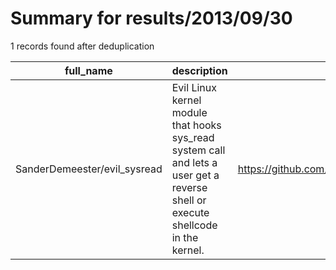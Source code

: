 
# Summary for results/2013/09/30
    
1 records found after deduplication

| full_name | description | html_url | matched_list | matched_count | pushed_at | size | stargazers_count | language | forks_count | vul_ids |
|------------------------------|----------------------------------------------------------------------------------------------------------------------------------|-------------------------------------------------|----------------|-----------------|---------------------------|--------|--------------------|------------|---------------|-----------|
| SanderDemeester/evil_sysread | Evil Linux kernel module that hooks sys_read system call and lets a user get a reverse shell or execute shellcode in the kernel. | https://github.com/SanderDemeester/evil_sysread | ['shellcode'] | 1 | 2013-09-30 08:13:42+00:00 | 124 | 9 | C | 7 | [] |
